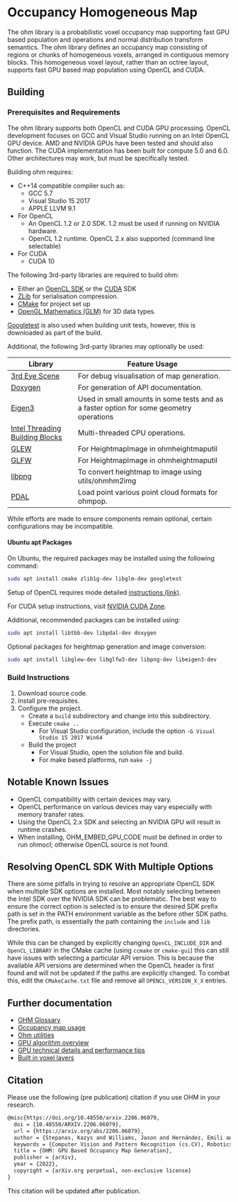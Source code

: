 # Occupancy Homogeneous Map

The ohm library is a probabilistic voxel occupancy map supporting fast GPU based population and operations and normal distribution transform semantics. The ohm library defines an occupancy map consisting of regions or chunks of homogeneous voxels, arranged in contiguous memory blocks. This homogeneous voxel layout, rather than an octree layout, supports fast GPU based map population using OpenCL and CUDA.

## Building

### Prerequisites and Requirements

The ohm library supports both OpenCL and CUDA GPU processing. OpenCL development focuses on GCC and Visual Studio running on an Intel OpenCL GPU device. AMD and NVIDIA GPUs have been tested and should also function. The CUDA implementation has been built for compute 5.0 and 6.0. Other architectures may work, but must be specifically tested.

Building ohm requires:

- C++14 compatible compiler such as:
  - GCC 5.7
  - Visual Studio 15 2017
  - APPLE LLVM 9.1
- For OpenCL
  - An OpenCL 1.2 or 2.0 SDK. 1.2 must be used if running on NVIDIA hardware.
  - OpenCL 1.2 runtime. OpenCL 2.x also supported (command line selectable)
- For CUDA
  - CUDA 10

The following 3rd-party libraries are required to build ohm:

- Either an [OpenCL SDK](./OpenCL.md) or the [CUDA](https://developer.nvidia.com/cuda-zone) SDK
- [ZLib](https://www.zlib.net/) for serialisation compression.
- [CMake](https://cmake.org/) for project set up
- [OpenGL Mathematics (GLM)](https://glm.g-truc.net/) for 3D data types.

[Googletest](https://github.com/google/googletest) is also used when building unit tests, however, this is downloaded as part of the build.

Additional, the following 3rd-party libraries may optionally be used:

| Library                                                                     | Feature Usage                                                                           |
| --------------------------------------------------------------------------- | --------------------------------------------------------------------------------------- |
| [3rd Eye Scene](https://github.com/data61/3rdEyeScene)                      | For debug visualisation of map generation.                                              |
| [Doxygen](http://www.doxygen.nl/)                                           | For generation of API documentation.                                                    |
| [Eigen3](http://eigen.tuxfamily.org/index.php)                              | Used in small amounts in some tests and as a faster option for some geometry operations |
| [Intel Threading Building Blocks](https://www.threadingbuildingblocks.org/) | Multi-threaded CPU operations.                                                          |
| [GLEW](http://glew.sourceforge.net/)                                        | For HeightmapImage in ohmheightmaputil                                                  |
| [GLFW](https://www.glfw.org/)                                               | For HeightmapImage in ohmheightmaputil                                                  |
| [libpng](http://www.libpng.org/)                                            | To convert heightmap to image using utils/ohmhm2img                                     |
| [PDAL](https://pdal.io/)                                                    | Load point various point cloud formats for ohmpop.                                      |

While efforts are made to ensure components remain optional, certain configurations may be incompatible.

#### Ubuntu apt Packages

On Ubuntu, the required packages may be installed using the following command:

```bash
sudo apt install cmake zlib1g-dev libglm-dev googletest
```

Setup of OpenCL requires mode detailed [instructions (link)](./OpenCL.md).

For CUDA setup instructions, visit [NVIDIA CUDA Zone](https://developer.nvidia.com/cuda-zone).

Additional, recommended packages can be installed using:

```bash
sudo apt install libtbb-dev libpdal-dev doxygen
```

Optional packages for heightmap generation and image conversion:

```bash
sudo apt install libglew-dev libglfw3-dev libpng-dev libeigen3-dev
```

### Build Instructions

1. Download source code.
2. Install pre-requisites.
3. Configure the project.
    - Create a `build` subdirectory and change into this subdirectory.
    - Execute `cmake ..`
        - For Visual Studio configuration, include the option `-G Visual Studio 15 2017 Win64`
    - Build the project
        - For Visual Studio, open the solution file and build.
        - For make based platforms, run `make -j`

## Notable Known Issues

- OpenCL compatibility with certain devices may vary.
- OpenCL performance on various devices may vary especially with memory transfer rates.
- Using the OpenCL 2.x SDK and selecting an NVIDIA GPU will result in runtime crashes.
- When installing, OHM_EMBED_GPU_CODE must be defined in order to run ohmocl; otherwise OpenCL source is not found.

## Resolving OpenCL SDK With Multiple Options

There are some pitfalls in trying to resolve an appropriate OpenCL SDK when multiple SDK options are installed. Most notably selecting between the Intel SDK over the NVIDIA SDK can be problematic. The best way to ensure the correct option is selected is to ensure the desired SDK prefix path is set in the PATH environment variable as the before other SDK paths. The prefix path, is essentially the path containing the `include` and `lib` directories.

While this can be changed by explicitly changing `OpenCL_INCLUDE_DIR` and `OpenCL_LIBRARY` in the CMake cache (using `ccmake` or `cmake-gui`) this can still have issues with selecting a particular API version. This is because the available API versions are determined when the OpenCL header is first found and will not be updated if the paths are explicitly changed. To combat this, edit the `CMakeCache.txt` file and remove all `OPENCL_VERSION_X_X` entries.

## Further documentation

- [OHM Glossary](./docs/docglossary.md)
- [Occupancy map usage](./docs/docusage.md)
- [Ohm utilities](./docs/docutils.md)
- [GPU algorithm overview](./docs/gpu/docgpualgorithm.md)
- [GPU technical details and performance tips](./docs/gpu/docgpudetail.md)
- [Built in voxel layers](./docs/docvoxellayers.md)

## Citation

Please use the following (pre publication) citation if you use OHM in your research.

```txt
@misc{https://doi.org/10.48550/arxiv.2206.06079,
  doi = {10.48550/ARXIV.2206.06079},
  url = {https://arxiv.org/abs/2206.06079},
  author = {Stepanas, Kazys and Williams, Jason and Hernández, Emili and Ruetz, Fabio and Hines, Thomas},
  keywords = {Computer Vision and Pattern Recognition (cs.CV), Robotics (cs.RO), FOS: Computer and information sciences, FOS: Computer and information sciences, I.2.9 Robotics},
  title = {OHM: GPU Based Occupancy Map Generation},
  publisher = {arXiv},
  year = {2022},
  copyright = {arXiv.org perpetual, non-exclusive license}
}
```

This citation will be updated after publication.
